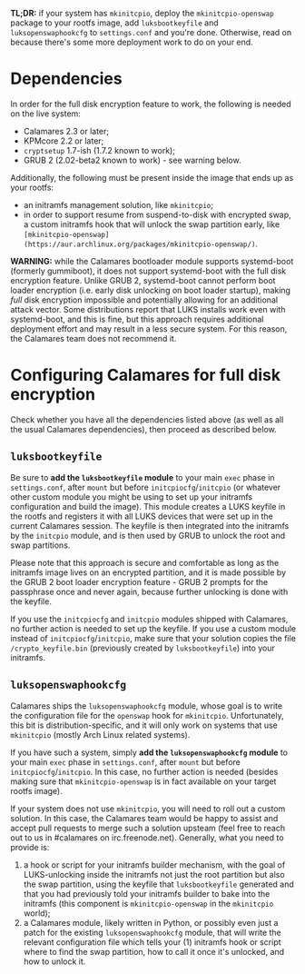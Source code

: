 
**TL;DR:** if your system has `mkinitcpio`, deploy the `mkinitcpio-openswap` package to your rootfs image, add `luksbootkeyfile` and `luksopenswaphookcfg` to `settings.conf` and you're done. Otherwise, read on because there's some more deployment work to do on your end.

# Dependencies

In order for the full disk encryption feature to work, the following is needed on the live system:
* Calamares 2.3 or later;
* KPMcore 2.2 or later;
* `cryptsetup` 1.7-ish (1.7.2 known to work);
* GRUB 2 (2.02-beta2 known to work) - see warning below.

Additionally, the following must be present inside the image that ends up as your rootfs:
* an initramfs management solution, like `mkinitcpio`;
* in order to support resume from suspend-to-disk with encrypted swap, a custom initramfs hook that will unlock the swap partition early, like `[mkinitcpio-openswap](https://aur.archlinux.org/packages/mkinitcpio-openswap/)`.

**WARNING:** while the Calamares bootloader module supports systemd-boot (formerly gummiboot), it does not support systemd-boot with the full disk encryption feature. Unlike GRUB 2, systemd-boot cannot perform boot loader encryption (i.e. early disk unlocking on boot loader startup), making *full* disk encryption impossible and potentially allowing for an additional attack vector. Some distributions report that LUKS installs work even with systemd-boot, and this is fine, but this approach requires additional deployment effort and may result in a less secure system. For this reason, the Calamares team does not recommend it.

# Configuring Calamares for full disk encryption

Check whether you have all the dependencies listed above (as well as all the usual Calamares dependencies), then proceed as described below.

## `luksbootkeyfile`

Be sure to **add the `luksbootkeyfile` module** to your main `exec` phase in `settings.conf`, after `mount` but before `initcpiocfg`/`initcpio` (or whatever other custom module you might be using to set up your initramfs configuration and build the image). This module creates a LUKS keyfile in the rootfs and registers it with all LUKS devices that were set up in the current Calamares session. The keyfile is then integrated into the initramfs by the `initcpio` module, and is then used by GRUB to unlock the root and swap partitions.

Please note that this approach is secure and comfortable as long as the initramfs image lives on an encrypted partition, and it is made possible by the GRUB 2 boot loader encryption feature - GRUB 2 prompts for the passphrase once and never again, because further unlocking is done with the keyfile.

If you use the `initcpiocfg` and `initcpio` modules shipped with Calamares, no further action is needed to set up the keyfile. If you use a custom module instead of `initcpiocfg`/`initcpio`, make sure that your solution copies the file `/crypto_keyfile.bin` (previously created by `luksbootkeyfile`) into your initramfs.

## `luksopenswaphookcfg`

Calamares ships the `luksopenswaphookcfg` module, whose goal is to write the configuration file for the `openswap` hook for `mkinitcpio`. Unfortunately, this bit is distribution-specific, and it will only work on systems that use `mkinitcpio` (mostly Arch Linux related systems).

If you have such a system, simply **add the `luksopenswaphookcfg` module** to your main `exec` phase in `settings.conf`, after `mount` but before `initcpiocfg`/`initcpio`. In this case, no further action is needed (besides making sure that `mkinitcpio-openswap` is in fact available on your target rootfs image).

If your system does not use `mkinitcpio`, you will need to roll out a custom solution. In this case, the Calamares team would be happy to assist and accept pull requests to merge such a solution upsteam (feel free to reach out to us in #calamares on irc.freenode.net). Generally, what you need to provide is:
1) a hook or script for your initramfs builder mechanism, with the goal of LUKS-unlocking inside the initramfs not just the root partition but also the swap partition, using the keyfile that `luksbootkeyfile` generated and that you had previously told your initramfs builder to bake into the initramfs (this component is `mkinitcpio-openswap` in the `mkinitcpio` world);
2) a Calamares module, likely written in Python, or possibly even just a patch for the existing `luksopenswaphookcfg` module, that will write the relevant configuration file which tells your (1) initramfs hook or script where to find the swap partition, how to call it once it's unlocked, and how to unlock it.
